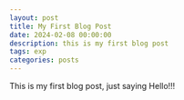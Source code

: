 ```yaml
---
layout: post
title: My First Blog Post
date: 2024-02-08 00:00:00
description: this is my first blog post
tags: exp
categories: posts
---
```


This is my first blog post, just saying Hello!!!

